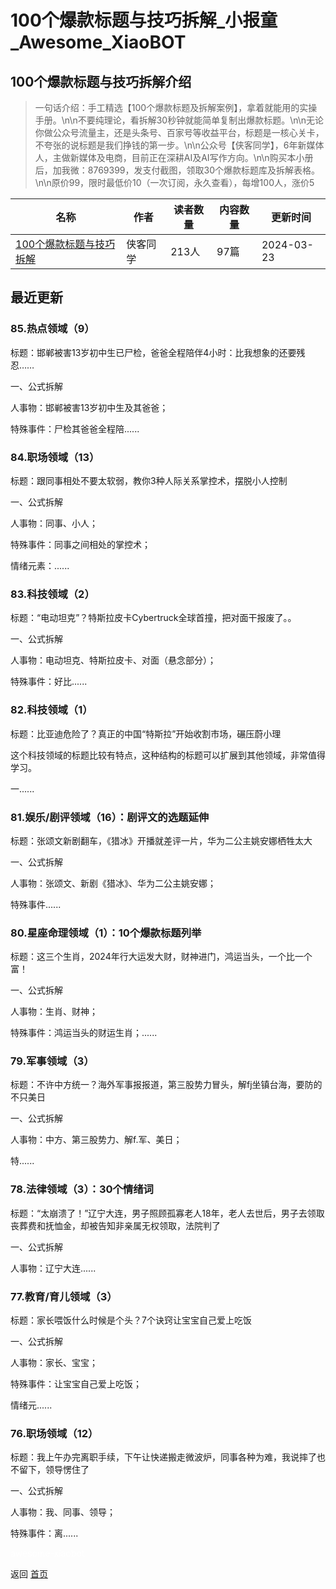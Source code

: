 # 100个爆款标题与技巧拆解_小报童_Awesome_XiaoBOT

## 100个爆款标题与技巧拆解介绍
> 一句话介绍：手工精选【100个爆款标题及拆解案例】，拿着就能用的实操手册。\n\n不要纯理论，看拆解30秒钟就能简单复制出爆款标题。\n\n无论你做公众号流量主，还是头条号、百家号等收益平台，标题是一核心关卡，不夸张的说标题是我们挣钱的第一步。\n\n公众号【侠客同学】，6年新媒体人，主做新媒体及电商，目前正在深耕AI及AI写作方向。\n\n购买本小册后，加我微：8769399，发支付截图，领取30个爆款标题库及拆解表格。\n\n原价99，限时最低价10（一次订阅，永久查看），每增100人，涨价5  
  


|名称|作者|读者数量|内容数量|更新时间|
|---|---|---|---|---|
|[100个爆款标题与技巧拆解](https://xiaobot.net/p/xiake666?refer=0b133df9-27dc-423b-8101-639049001c13)|侠客同学|213人|97篇|2024-03-23|

## 最近更新
### 85.热点领域（9）

标题：邯郸被害13岁初中生已尸检，爸爸全程陪伴4小时：比我想象的还要残忍……

一、公式拆解

人事物：邯郸被害13岁初中生及其爸爸；

特殊事件：尸检其爸爸全程陪......

### 84.职场领域（13）

标题：跟同事相处不要太软弱，教你3种人际关系掌控术，摆脱小人控制

一、公式拆解

人事物：同事、小人；

特殊事件：同事之间相处的掌控术；

情绪元素：......

### 83.科技领域（2）

标题：“电动坦克”？特斯拉皮卡Cybertruck全球首撞，把对面干报废了。。

一、公式拆解

人事物：电动坦克、特斯拉皮卡、对面（悬念部分）；

特殊事件：好比......

### 82.科技领域（1）

标题：比亚迪危险了？真正的中国“特斯拉”开始收割市场，碾压蔚小理

这个科技领域的标题比较有特点，这种结构的标题可以扩展到其他领域，非常值得学习。

一......

### 81.娱乐/剧评领域（16）：剧评文的选题延伸

标题：张颂文新剧翻车，《猎冰》开播就差评一片，华为二公主姚安娜栖牲太大

一、公式拆解

人事物：张颂文、新剧《猎冰》、华为二公主姚安娜；

特殊事件......

### 80.星座命理领域（1）：10个爆款标题列举

标题：这三个生肖，2024年行大运发大财，财神进门，鸿运当头，一个比一个富！

一、公式拆解

人事物：生肖、财神；

特殊事件：鸿运当头的财运生肖；......

### 79.军事领域（3）

标题：不许中方统一？海外军事报报道，第三股势力冒头，解fj坐镇台海，要防的不只美日

一、公式拆解

人事物：中方、第三股势力、解f.军、美日；

特......

### 78.法律领域（3）：30个情绪词

标题：“太崩溃了！”辽宁大连，男子照顾孤寡老人18年，老人去世后，男子去领取丧葬费和抚恤金，却被告知非亲属无权领取，法院判了

一、公式拆解

人事物：辽宁大连......

### 77.教育/育儿领域（3）

标题：家长喂饭什么时候是个头？7个诀窍让宝宝自己爱上吃饭

一、公式拆解

人事物：家长、宝宝；

特殊事件：让宝宝自己爱上吃饭；

情绪元......

### 76.职场领域（12）

标题：我上午办完离职手续，下午让快递搬走微波炉，同事各种为难，我说摔了也不留下，领导愣住了

一、公式拆解

人事物：我、同事、领导；

特殊事件：离......


<a href="https://github.com/Reno9527/awesome-xiaobot" style="color: white; text-decoration: none;">awesome-xiaobot</a>

返回 [首页](../README.md)
